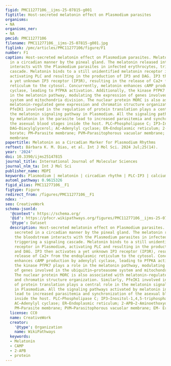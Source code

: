 ```yaml
---
figid: PMC11277106__ijms-25-07815-g001
figtitle: Host-secreted melatonin effect on Plasmodium parasites
organisms:
- NA
organisms_ner:
- NA
pmcid: PMC11277106
filename: PMC11277106__ijms-25-07815-g001.jpg
figlink: /pmc/articles/PMC11277106/figure/F1
number: F1
caption: Host-secreted melatonin effect on Plasmodium parasites. Melatonin is secreted
  in a circadian manner by the pineal gland. The melatonin released into the bloodstream
  interacts with the Plasmodium parasites in infected erythrocytes, triggering a signaling
  cascade. Melatonin binds to a still unidentified melatonin receptor in Plasmodium,
  activating PLC and resulting in the production of IP3 and DAG. IP3 then activates
  a yet unknown IP3 receptor (IP3R), resulting in the release of Ca2+ from the endoplasmic
  reticulum to the cytosol. Concurrently, melatonin enhances cAMP production by adenylyl
  cyclase, leading to PfPKA activation. Additionally, the kinase PfPK7 plays a role
  in the melatonin pathway, modulating the expression of genes involved in the ubiquitin–proteasome
  system and mitochondria division. The nuclear protein MORC is also associated with
  melatonin-regulated gene expression and chromatin structure organization. Similarly,
  PfeIK1 involved in the regulation of protein translation plays a central role in
  the melatonin signaling pathway in Plasmodium. All the signaling pathways activated
  by melatonin in the parasite lead to increased parasitemia and synchronization of
  the asexual blood stages inside the host. PLC—Phospholipase C; IP3—Inositol-1,4,5-triphosphate;
  DAG—Diacylglycerol; AC—Adenylyl cyclase; ER—Endoplasmic reticulum; 2-APB—2-Aminoethoxydiphenyl
  borate; PM—Parasite membrane; PVM—Parasitophorous vacuolar membrane; EM- Erythrocyte
  membrane
papertitle: Melatonin as a Circadian Marker for Plasmodium Rhythms
reftext: Bárbara K. M. Dias, et al. Int J Mol Sci. 2024 Jul;25(14).
year: '2024'
doi: 10.3390/ijms25147815
journal_title: International Journal of Molecular Sciences
journal_nlm_ta: Int J Mol Sci
publisher_name: MDPI
keywords: Plasmodium | melatonin | circadian rhythm | PLC-IP3 | calcium signaling
automl_pathway: 0.9615326
figid_alias: PMC11277106__F1
figtype: Figure
redirect_from: /figures/PMC11277106__F1
ndex: ''
seo: CreativeWork
schema-jsonld:
  '@context': https://schema.org/
  '@id': https://pfocr.wikipathways.org/figures/PMC11277106__ijms-25-07815-g001.html
  '@type': Dataset
  description: Host-secreted melatonin effect on Plasmodium parasites. Melatonin is
    secreted in a circadian manner by the pineal gland. The melatonin released into
    the bloodstream interacts with the Plasmodium parasites in infected erythrocytes,
    triggering a signaling cascade. Melatonin binds to a still unidentified melatonin
    receptor in Plasmodium, activating PLC and resulting in the production of IP3
    and DAG. IP3 then activates a yet unknown IP3 receptor (IP3R), resulting in the
    release of Ca2+ from the endoplasmic reticulum to the cytosol. Concurrently, melatonin
    enhances cAMP production by adenylyl cyclase, leading to PfPKA activation. Additionally,
    the kinase PfPK7 plays a role in the melatonin pathway, modulating the expression
    of genes involved in the ubiquitin–proteasome system and mitochondria division.
    The nuclear protein MORC is also associated with melatonin-regulated gene expression
    and chromatin structure organization. Similarly, PfeIK1 involved in the regulation
    of protein translation plays a central role in the melatonin signaling pathway
    in Plasmodium. All the signaling pathways activated by melatonin in the parasite
    lead to increased parasitemia and synchronization of the asexual blood stages
    inside the host. PLC—Phospholipase C; IP3—Inositol-1,4,5-triphosphate; DAG—Diacylglycerol;
    AC—Adenylyl cyclase; ER—Endoplasmic reticulum; 2-APB—2-Aminoethoxydiphenyl borate;
    PM—Parasite membrane; PVM—Parasitophorous vacuolar membrane; EM- Erythrocyte membrane
  license: CC0
  name: CreativeWork
  creator:
    '@type': Organization
    name: WikiPathways
  keywords:
  - Melatonin
  - CAMP
  - 2-APB
  - protein
---
```

